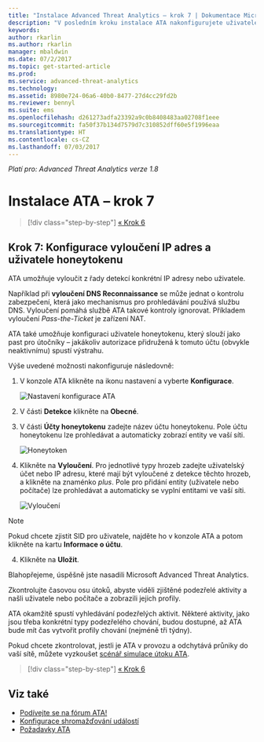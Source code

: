 ```yaml
---
title: "Instalace Advanced Threat Analytics – krok 7 | Dokumentace Microsoftu"
description: "V posledním kroku instalace ATA nakonfigurujete uživatele honeytokenu."
keywords: 
author: rkarlin
ms.author: rkarlin
manager: mbaldwin
ms.date: 07/2/2017
ms.topic: get-started-article
ms.prod: 
ms.service: advanced-threat-analytics
ms.technology: 
ms.assetid: 8980e724-06a6-40b0-8477-27d4cc29fd2b
ms.reviewer: bennyl
ms.suite: ems
ms.openlocfilehash: d261273adfa23392a9c0b8408483aa02708f1eee
ms.sourcegitcommit: fa50f37b134d7579d7c310852dff60e5f1996eaa
ms.translationtype: HT
ms.contentlocale: cs-CZ
ms.lasthandoff: 07/03/2017
---
```

*Platí pro: Advanced Threat Analytics verze 1.8*



# Instalace ATA – krok 7
<a id="install-ata---step-7" class="xliff"></a>

>[!div class="step-by-step"]
[« Krok 6](install-ata-step6.md)

## Krok 7: Konfigurace vyloučení IP adres a uživatele honeytokenu
<a id="step-7-configure-ip-address-exclusions-and-honeytoken-user" class="xliff"></a>
ATA umožňuje vyloučit z řady detekcí konkrétní IP adresy nebo uživatele. 

Například při **vyloučení DNS Reconnaissance** se může jednat o kontrolu zabezpečení, která jako mechanismus pro prohledávání používá službu DNS. Vyloučení pomáhá službě ATA takové kontroly ignorovat. Příkladem vyloučení *Pass-the-Ticket* je zařízení NAT.    

ATA také umožňuje konfiguraci uživatele honeytokenu, který slouží jako past pro útočníky – jakákoliv autorizace přidružená k tomuto účtu (obvykle neaktivnímu) spustí výstrahu.

Výše uvedené možnosti nakonfiguruje následovně:

1.  V konzole ATA klikněte na ikonu nastavení a vyberte **Konfigurace**.

    ![Nastavení konfigurace ATA](media/ATA-config-icon.png)

2.  V části **Detekce** klikněte na **Obecné**.

2. V části **Účty honeytokenu** zadejte název účtu honeytokenu. Pole účtu honeytokenu lze prohledávat a automaticky zobrazí entity ve vaší síti.

   ![Honeytoken](media/honeytoken.png)

3. Klikněte na **Vyloučení**. Pro jednotlivé typy hrozeb zadejte uživatelský účet nebo IP adresu, které mají být vyloučené z detekce těchto hrozeb, a klikněte na znaménko *plus*. Pole pro přidání entity (uživatele nebo počítače) lze prohledávat a automaticky se vyplní entitami ve vaší síti.

   ![Vyloučení](media/exclusions.png)


  > [!NOTE]
  > Pokud chcete zjistit SID pro uživatele, najděte ho v konzole ATA a potom klikněte na kartu **Informace o účtu**. 

4.  Klikněte na **Uložit**.


Blahopřejeme, úspěšně jste nasadili Microsoft Advanced Threat Analytics.

Zkontrolujte časovou osu útoků, abyste viděli zjištěné podezřelé aktivity a našli uživatele nebo počítače a zobrazili jejich profily.

ATA okamžitě spustí vyhledávání podezřelých aktivit. Některé aktivity, jako jsou třeba konkrétní typy podezřelého chování, budou dostupné, až ATA bude mít čas vytvořit profily chování (nejméně tři týdny).

Pokud chcete zkontrolovat, jestli je ATA v provozu a odchytává průniky do vaší sítě, můžete vyzkoušet [scénář simulace útoku ATA](https://docs.microsoft.com/enterprise-mobility-security/solutions/ata-attack-simulation-playbook).


>[!div class="step-by-step"]
[« Krok 6](install-ata-step6.md)


## Viz také
<a id="see-also" class="xliff"></a>

- [Podívejte se na fórum ATA!](https://social.technet.microsoft.com/Forums/security/home?forum=mata)
- [Konfigurace shromažďování událostí](configure-event-collection.md)
- [Požadavky ATA](ata-prerequisites.md)

